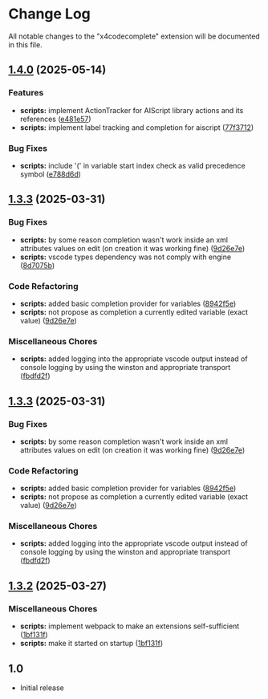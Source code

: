 # Change Log

All notable changes to the "x4codecomplete" extension will be documented in this file.

## [1.4.0](https://github.com/archenovalis/X4CodeComplete/compare/X4CodeComplete@v1.3.3...X4CodeComplete@v1.4.0) (2025-05-14)


### Features

* **scripts:** implement ActionTracker for AIScript library actions and its references ([e481e57](https://github.com/archenovalis/X4CodeComplete/commit/e481e5793aba67f7ac2fcf1f1648b4664dba3cc4))
* **scripts:** implement label tracking and completion for aiscript ([77f3712](https://github.com/archenovalis/X4CodeComplete/commit/77f371285987d85df34f308b7f5023602214c9ef))


### Bug Fixes

* **scripts:** include '(' in variable start index check as valid precedence symbol ([e788d6d](https://github.com/archenovalis/X4CodeComplete/commit/e788d6d9e69f282133c2c3308290e0e2c81137b3))

## [1.3.3](https://github.com/archenovalis/X4CodeComplete/compare/X4CodeComplete@v1.3.2...X4CodeComplete@v1.3.3) (2025-03-31)


### Bug Fixes

* **scripts:** by some reason completion wasn't work inside an xml attributes values on edit (on creation it was working fine) ([9d26e7e](https://github.com/archenovalis/X4CodeComplete/commit/9d26e7e32f87bc966eb4fc95fd31c440348357a9))
* **scripts:** vscode types dependency was not comply with engine ([8d7075b](https://github.com/archenovalis/X4CodeComplete/commit/8d7075b2ab052d809bdb2013c109cac0cb0a83a2))


### Code Refactoring

* **scripts:** added basic completion provider for variables ([8942f5e](https://github.com/archenovalis/X4CodeComplete/commit/8942f5ecc259e1c6a53a6dc41468b58fe327999a))
* **scripts:** not propose as completion a currently edited variable (exact value) ([9d26e7e](https://github.com/archenovalis/X4CodeComplete/commit/9d26e7e32f87bc966eb4fc95fd31c440348357a9))


### Miscellaneous Chores

* **scripts:** added logging into the appropriate vscode output instead of console logging by using the winston and appropriate transport ([fbdfd2f](https://github.com/archenovalis/X4CodeComplete/commit/fbdfd2fc849dcbae412c086f10c25d1c05e3d111))

## [1.3.3](https://github.com/archenovalis/X4CodeComplete/compare/X4CodeComplete@v1.3.2...X4CodeComplete@v1.3.3) (2025-03-31)


### Bug Fixes

* **scripts:** by some reason completion wasn't work inside an xml attributes values on edit (on creation it was working fine) ([9d26e7e](https://github.com/archenovalis/X4CodeComplete/commit/9d26e7e32f87bc966eb4fc95fd31c440348357a9))


### Code Refactoring

* **scripts:** added basic completion provider for variables ([8942f5e](https://github.com/archenovalis/X4CodeComplete/commit/8942f5ecc259e1c6a53a6dc41468b58fe327999a))
* **scripts:** not propose as completion a currently edited variable (exact value) ([9d26e7e](https://github.com/archenovalis/X4CodeComplete/commit/9d26e7e32f87bc966eb4fc95fd31c440348357a9))


### Miscellaneous Chores

* **scripts:** added logging into the appropriate vscode output instead of console logging by using the winston and appropriate transport ([fbdfd2f](https://github.com/archenovalis/X4CodeComplete/commit/fbdfd2fc849dcbae412c086f10c25d1c05e3d111))

## [1.3.2](https://github.com/archenovalis/X4CodeComplete/compare/X4CodeComplete@v1.3.1...X4CodeComplete@v1.3.2) (2025-03-27)


### Miscellaneous Chores

* **scripts:** implement webpack to make an extensions self-sufficient ([1bf131f](https://github.com/archenovalis/X4CodeComplete/commit/1bf131f6a87f449dc9e76bacd5fbea25aea9e311))
* **scripts:** make it started on startup ([1bf131f](https://github.com/archenovalis/X4CodeComplete/commit/1bf131f6a87f449dc9e76bacd5fbea25aea9e311))

## 1.0

- Initial release
